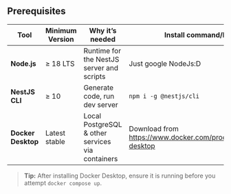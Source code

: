 ## Prerequisites

| Tool | Minimum Version | Why it’s needed | Install command/link |
|------|-----------------|-----------------|-----------------|
| **Node.js** | ≥ 18 LTS | Runtime for the NestJS server and scripts | Just google NodeJs:D |
| **NestJS CLI** | ≥ 10 | Generate code, run dev server | ```npm i -g @nestjs/cli``` |
| **Docker Desktop** | Latest stable | Local PostgreSQL & other services via containers | Download from <https://www.docker.com/products/docker-desktop> |

> **Tip:** After installing Docker Desktop, ensure it is running before you attempt `docker compose up`.
